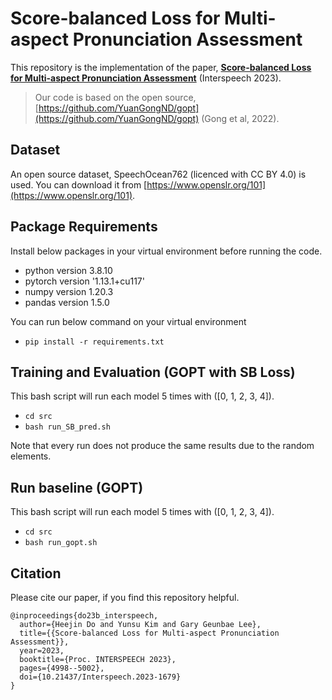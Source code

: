 # Score-balanced Loss for Multi-aspect Pronunciation Assessment

This repository is the implementation of the paper, [**Score-balanced Loss for Multi-aspect Pronunciation Assessment**](https://www.isca-speech.org/archive/interspeech_2023/do23b_interspeech.html) (Interspeech 2023).

> Our code is based on the open source, [https://github.com/YuanGongND/gopt](https://github.com/YuanGongND/gopt) (Gong et al, 2022).

## Dataset

An open source dataset, SpeechOcean762 (licenced with CC BY 4.0) is used. You can download it from [https://www.openslr.org/101](https://www.openslr.org/101).

## Package Requirements

Install below packages in your virtual environment before running the code.
- python version 3.8.10
- pytorch version '1.13.1+cu117'
- numpy version 1.20.3
- pandas version 1.5.0

You can run below command on your virtual environment
- `pip install -r requirements.txt`

## Training and Evaluation (GOPT with SB Loss)
This bash script will run each model 5 times with ([0, 1, 2, 3, 4]).
- `cd src`
- `bash run_SB_pred.sh`

Note that every run does not produce the same results due to the random elements.

## Run baseline (GOPT)
This bash script will run each model 5 times with ([0, 1, 2, 3, 4]).
- `cd src`
- `bash run_gopt.sh`

## Citation
Please cite our paper, if you find this repository helpful.

```
@inproceedings{do23b_interspeech,
  author={Heejin Do and Yunsu Kim and Gary Geunbae Lee},
  title={{Score-balanced Loss for Multi-aspect Pronunciation Assessment}},
  year=2023,
  booktitle={Proc. INTERSPEECH 2023},
  pages={4998--5002},
  doi={10.21437/Interspeech.2023-1679}
}
```